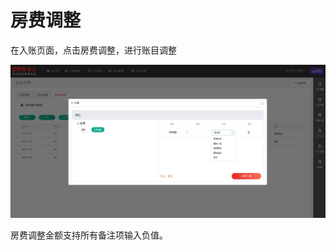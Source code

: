 # 房费调整

在入账页面，点击房费调整，进行账目调整

![&#x70B9;&#x51FB;&#x623F;&#x8D39;&#x8C03;&#x6574;&#x540E;&#xFF0C;&#x9009;&#x62E9;&#x8C03;&#x6574;&#x539F;&#x56E0;&#x8FDB;&#x884C;&#x5165;&#x8D26;](../../../.gitbook/assets/image%20%28100%29.png)

  
房费调整金额支持所有备注项输入负值。

